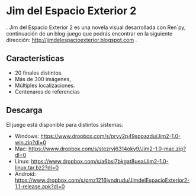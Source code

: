 # Jim del Espacio Exterior 2

. Jim del Espacio Exterior 2 es una novela visual desarrollada con Ren´py, continuación de un blog-juego que podrás encontrar en la siguiente dirección: http://jimdelespacioexterior.blogspot.com .

## Características

- 20 finales distintos.
- Más de 300 imágenes,
- Múltiples localizaciones.
- Centenares de referencias

## Descarga

El juego está disponible para distintos sistemas:

- Windows: https://www.dropbox.com/s/prvy2p49sppazdu/Jim2-1.0-win.zip?dl=0
- Mac: https://www.dropbox.com/s/stezrvj6314oky9/Jim2-1.0-mac.zip?dl=0
- Linux: https://www.dropbox.com/s/a6bsi7bkgat8uea/Jim2-1.0-linux.tar.bz2?dl=0
- Android: https://www.dropbox.com/s/pmz1216jvndrudu/JimdelEspacioExterior2-1.1-release.apk?dl=0
